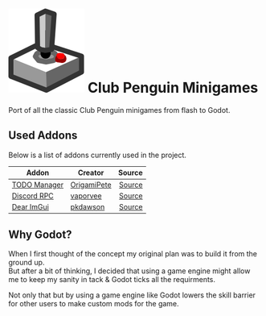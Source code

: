 # ![text][logo] Club Penguin Minigames

Port of all the classic Club Penguin minigames from flash to Godot.

## Used Addons

Below is a list of addons currently used in the project.

| Addon                  | Creator               | Source            |
| ---------------------- | --------------------- | ----------------: |
| [TODO Manager][TODO-L] | [OrigamiPete][TODO-C] | [Source][TODO-S]  |
| [Discord RPC][RPC-L]   | [vaporvee][RPC-C]     | [Source][RPC-S]   |
| [Dear ImGui][IMGUI-L]  | [pkdawson][IMGUI-C]   | [Source][IMGUI-S] |

## Why Godot?

When I first thought of the concept my original plan was to build it from the ground up.  
But after a bit of thinking, I decided that using a game engine might allow me to keep my sanity in tack & Godot ticks all the requirments.  

Not only that but by using a game engine like Godot lowers the skill barrier for other users to make custom mods for the game.

<!-- Below are refs for all the links to keep this looking kinda clean -->

[logo]: https://raw.githubusercontent.com/waddleon/minigames/refs/heads/main/icon.svg "Club Penguin Controller"

[TODO-L]: https://godotengine.org/asset-library/asset/1327
[TODO-C]: https://godotengine.org/asset-library/asset?user=OrigamiPete
[TODO-S]: https://github.com/OrigamiDev-Pete/TODO_Manager

[RPC-L]: https://godotengine.org/asset-library/asset/1968
[RPC-C]: https://godotengine.org/asset-library/asset?user=vaporvee
[RPC-S]: https://github.com/vaporvee/discord-rpc-godot

[IMGUI-L]: https://godotengine.org/asset-library/asset/2985
[IMGUI-C]: https://godotengine.org/asset-library/asset?user=pkdawson
[IMGUI-S]: https://github.com/pkdawson/imgui-godot
